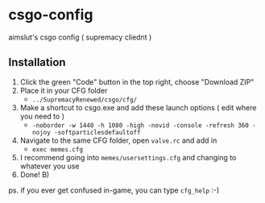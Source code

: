 # csgo-config
aimslut's csgo config ( supremacy cliednt )

## Installation
1. Click the green "Code" button in the top right, choose "Download ZIP"
2. Place it in your CFG folder 
   - `../SupremacyRenewed/csgo/cfg/`
3. Make a shortcut to csgo.exe and add these launch options ( edit where you need to ) 
   - `-noborder -w 1440 -h 1080 -high -novid -console -refresh 360 -nojoy -softparticlesdefaultoff`
4. Navigate to the same CFG folder, open `valve.rc` and add in
   - `exec memes.cfg`
5. I recommend going into `memes/usersettings.cfg` and changing to whatever you use
6. Done! B)

ps. if you ever get confused in-game, you can type `cfg_help` :-)
